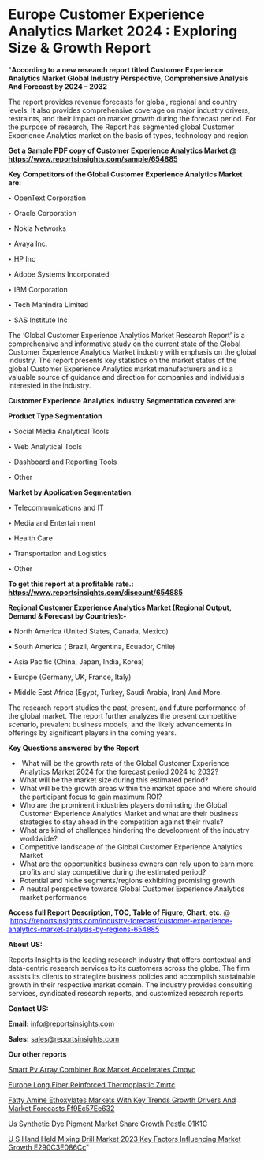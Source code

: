 # Europe Customer Experience Analytics Market 2024 : Exploring Size & Growth Report

"<strong>According to a new research report titled Customer Experience Analytics Market Global Industry Perspective, Comprehensive Analysis And Forecast by 2024 – 2032</strong>

The report provides revenue forecasts for global, regional and country levels. It also provides comprehensive coverage on major industry drivers, restraints, and their impact on market growth during the forecast period. For the purpose of research, The Report has segmented global Customer Experience Analytics market on the basis of types, technology and region

<strong>Get a Sample PDF copy of Customer Experience Analytics Market </strong><strong>@<a href=https://www.reportsinsights.com/sample/654885 style=color:#0000ff;> https://www.reportsinsights.com/sample/654885</a></strong></font>

<strong>Key Competitors of the Global Customer Experience Analytics Market are:</strong>

‣ OpenText Corporation

‣ Oracle Corporation

‣ Nokia Networks

‣ Avaya Inc.

‣ HP Inc

‣ Adobe Systems Incorporated

‣ IBM Corporation

‣ Tech Mahindra Limited

‣ SAS Institute Inc

The ‘Global Customer Experience Analytics Market Research Report’ is a comprehensive and informative study on the current state of the Global Customer Experience Analytics Market industry with emphasis on the global industry. The report presents key statistics on the market status of the global Customer Experience Analytics market manufacturers and is a valuable source of guidance and direction for companies and individuals interested in the industry.

<strong>Customer Experience Analytics Industry Segmentation covered are:</strong>

<strong>Product Type Segmentation</strong>

‣ Social Media Analytical Tools

‣ Web Analytical Tools

‣ Dashboard and Reporting Tools

‣ Other

<strong>Market by Application Segmentation</strong>

‣ Telecommunications and IT

‣ Media and Entertainment

‣ Health Care

‣ Transportation and Logistics

‣ Other

<strong>To get this report at a profitable rate.: <a href=https://www.reportsinsights.com/discount/654885 style=color:#0000ff;>https://www.reportsinsights.com/discount/654885</a></strong></font>

<strong>Regional Customer Experience Analytics Market (Regional Output, Demand &amp; Forecast by Countries):-</strong>

• North America (United States, Canada, Mexico)

• South America ( Brazil, Argentina, Ecuador, Chile)

• Asia Pacific (China, Japan, India, Korea)

• Europe (Germany, UK, France, Italy)

• Middle East Africa (Egypt, Turkey, Saudi Arabia, Iran) And More.

The research report studies the past, present, and future performance of the global market. The report further analyzes the present competitive scenario, prevalent business models, and the likely advancements in offerings by significant players in the coming years.

<strong>Key Questions answered by the Report</strong>
<ul>
  <li> What will be the growth rate of the Global Customer Experience Analytics Market 2024 for the forecast period 2024 to 2032?</li>
  <li>What will be the market size during this estimated period?</li>
  <li>What will be the growth areas within the market space and where should the participant focus to gain maximum ROI?</li>
  <li>Who are the prominent industries players dominating the Global Customer Experience Analytics Market and what are their business strategies to stay ahead in the competition against their rivals?</li>
  <li>What are kind of challenges hindering the development of the industry worldwide?</li>
  <li>Competitive landscape of the Global Customer Experience Analytics Market</li>
  <li>What are the opportunities business owners can rely upon to earn more profits and stay competitive during the estimated period?</li>
  <li>Potential and niche segments/regions exhibiting promising growth</li>
  <li>A neutral perspective towards Global Customer Experience Analytics market performance</li>
</ul>
<strong>Access full Report Description, TOC, Table of Figure, Chart, etc. </strong>@  <a href=https://reportsinsights.com/industry-forecast/customer-experience-analytics-market-analysis-by-regions-654885 style=color:#0000ff;>https://reportsinsights.com/industry-forecast/customer-experience-analytics-market-analysis-by-regions-654885</a></font>

<strong><strong>About US</strong>:</strong>

Reports Insights is the leading research industry that offers contextual and data-centric research services to its customers across the globe. The firm assists its clients to strategize business policies and accomplish sustainable growth in their respective market domain. The industry provides consulting services, syndicated research reports, and customized research reports.

<strong>Contact US:</strong>

<p class=""""><b>Email:</b> <a href=mailto:info@reportsinsights.com>info@reportsinsights.com</a></p>
<p class=""""><b>Sales:</b> <a href=mailto:sales@reportsinsights.com>sales@reportsinsights.com</a></p>

<strong>Our other reports</strong>

<a href=https://www.linkedin.com/pulse/smart-pv-array-combiner-box-market-accelerates-cmqvc/>Smart Pv Array Combiner Box Market Accelerates Cmqvc</a>

<a href=https://www.linkedin.com/pulse/europe-long-fiber-reinforced-thermoplastic-zmrtc/>Europe Long Fiber Reinforced Thermoplastic Zmrtc</a>

<a href=https://medium.com/@ruchikakadam73/fatty-amine-ethoxylates-markets-with-key-trends-growth-drivers-and-market-forecasts-ff9ec57ee632>Fatty Amine Ethoxylates Markets With Key Trends Growth Drivers And Market Forecasts Ff9Ec57Ee632</a>

<a href=https://www.linkedin.com/pulse/us-synthetic-dye-pigment-market-share-growth-pestle-01k1c/>Us Synthetic Dye Pigment Market Share Growth Pestle 01K1C</a>

<a href=https://medium.com/@jagruti.reportsinsights/u-s-hand-held-mixing-drill-market-2023-key-factors-influencing-market-growth-e290c3e086cc>U S Hand Held Mixing Drill Market 2023 Key Factors Influencing Market Growth E290C3E086Cc</a>"

